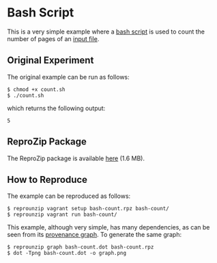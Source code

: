 Bash Script
===========

This is a very simple example where a [bash script](count.sh) is used to count the number of pages of an [input file](textfile).

Original Experiment
-------------------

The original example can be run as follows:

    $ chmod +x count.sh
    $ ./count.sh

which returns the following output:

    5

ReproZip Package
----------------

The ReproZip package is available [here](https://osf.io/5ke97/) (1.6 MB).

How to Reproduce
----------------

The example can be reproduced as follows:

    $ reprounzip vagrant setup bash-count.rpz bash-count/
    $ reprounzip vagrant run bash-count/

This example, although very simple, has many dependencies, as can be seen from its [provenance graph](graph.png). To generate the same graph:

    $ reprounzip graph bash-count.dot bash-count.rpz
    $ dot -Tpng bash-count.dot -o graph.png
